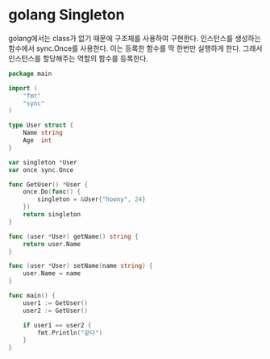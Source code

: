 # golang Singleton

golang에서는 class가 없기 때문에 구조체를 사용하여 구현한다.
인스턴스를 생성하는 함수에서 sync.Once를 사용한다. 이는 등록한 함수를 딱 한번만 실행하게 한다. 
그래서 인스턴스를 할당해주는 역할의 함수를 등록한다.

```go
package main

import (
	"fmt"
	"sync"
)

type User struct {
	Name string
	Age  int
}

var singleton *User
var once sync.Once

func GetUser() *User {
	once.Do(func() {
		singleton = &User{"hoony", 24}
	})
	return singleton
}

func (user *User) getName() string {
	return user.Name
}

func (user *User) setName(name string) {
	user.Name = name
}

func main() {
	user1 := GetUser()
	user2 := GetUser()

	if user1 == user2 {
		fmt.Println("같다")
	}
}
```